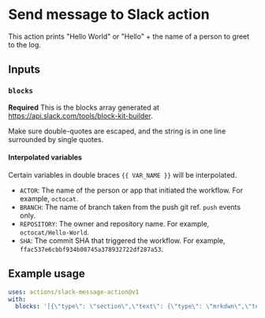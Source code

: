 # Send message to Slack action

This action prints "Hello World" or "Hello" + the name of a person to greet to the log.

## Inputs

### `blocks`

**Required** This is the blocks array generated at https://api.slack.com/tools/block-kit-builder.

Make sure double-quotes are escaped, and the string is in one line surrounded by single quotes.

#### Interpolated variables

Certain variables in double braces `{{ VAR_NAME }}` will be interpolated.

- `ACTOR`: The name of the person or app that initiated the workflow. For example, `octocat`.
- `BRANCH`: The name of branch taken from the push git ref. `push` events only.
- `REPOSITORY`: The owner and repository name. For example, `octocat/Hello-World`.
- `SHA`: The commit SHA that triggered the workflow. For example, `ffac537e6cbbf934b08745a378932722df287a53`.

## Example usage

```yaml
uses: actions/slack-message-action@v1
with:
  blocks: '[{\"type\": \"section\",\"text\": {\"type\": \"mrkdwn\",\"text\": \"Some text\"}}]'
```

